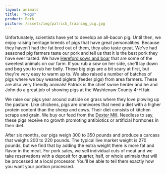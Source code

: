 ```yaml
---
layout: animals
title:  "Hogs"
product: Pork
picture: /assets/img/patrick_training_pig.jpg
---
```


Unfortunately, scientists have yet to develop an all-bacon pig. Until then, we enjoy raising heritage breeds of pigs that have great personalities. Because they haven’t had the fat bred out of them, they also taste great. We've had seasoned pig farmers taste our pork and tell us that it is the best pork they have ever tasted. We have [Hereford sows and boar](http://www.livestockconservancy.org/index.php/heritage/internal/hereford) that are some of the sweetest animals on our farm. If you rub a sow on her side, she'll lay down and beg you to rub her belly. These big pigs are a bit scary at first, but they're very easy to warm up to. We also raised a number of batches of pigs where we buy weaned piglets (feeder pigs) from area farmers. These are also very friendly animals! Patrick is the chief swine herder and he and John do a great job of showing pigs at the Washtenaw County 4-H fair.

We raise our pigs year around outside on grass where they love plowing up the pasture. Like chickens, pigs are omnivores that need a diet with a higher protein content than the sheep and cows. Their diet consists of kitchen scraps and grain. We buy our feed from the <a href="http://dextermill.com">Dexter Mill</a>. Needless to say, these pigs receive no growth promoting antibiotics or artificial hormones in their diet.

After six months, our pigs weigh 300 to 350 pounds and produce a carcass that weighs 200 to 220 pounds. The typical live market weight is 270 pounds, but we find that by adding the extra weight there is more fat and flavor in the meat. For pork sales, we sell individual cuts of meat and we take reservations with a deposit for quarter, half, or whole animals that will be processed at a local processor. You'll be able to tell them exactly how you want your portion processed.

